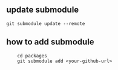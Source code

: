 ## update submodule

`git submodule update --remote`

## how to add submodule

```
    cd packages
    git submodule add <your-github-url>
```
